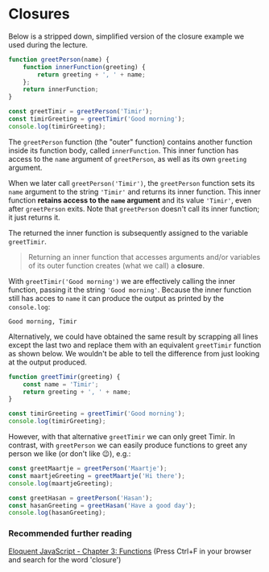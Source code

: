 # Closures

Below is a stripped down, simplified version of the closure example we used during the lecture.

```js
function greetPerson(name) {
    function innerFunction(greeting) {
        return greeting + ', ' + name;
    };
    return innerFunction;
}

const greetTimir = greetPerson('Timir');
const timirGreeting = greetTimir('Good morning');
console.log(timirGreeting);
```

The `greetPerson` function (the "outer" function) contains another function inside its function body, called `innerFunction`. This inner function has access to the `name` argument of `greetPerson`, as well as its own `greeting` argument.

When we later call `greetPerson('Timir')`,  the `greetPerson` function sets its `name` argument to the string `'Timir'` and returns its inner function. This inner function  **retains access to the `name` argument** and its value `'Timir'`, even after `greetPerson` exits. Note that `greetPerson` doesn't call its inner function; it just returns it.

The returned the inner function is subsequently assigned to the variable `greetTimir`.

> Returning an inner function that accesses arguments and/or variables of its outer function creates (what we call) a **closure**.

With `greetTimir('Good morning')` we are effectively calling the inner function, passing it the string `'Good morning'`. Because the inner function still has acces to `name` it can produce the output as printed by the `console.log`:

```
Good morning, Timir
```

Alternatively, we could have obtained the same result by scrapping all lines except the last two and replace them with an equivalent `greetTimir` function as shown below. We wouldn't be able to tell the difference from just looking at the output produced.

```js
function greetTimir(greeting) {
    const name = 'Timir';
    return greeting + ', ' + name;
}

const timirGreeting = greetTimir('Good morning');
console.log(timirGreeting);
```

However, with that alternative `greetTimir` we can only greet Timir. In contrast, with `greetPerson` we can easily produce functions to greet any person we like (or don't like :wink:), e.g.:

```js
const greetMaartje = greetPerson('Maartje');
const maartjeGreeting = greetMaartje('Hi there');
console.log(maartjeGreeting);

const greetHasan = greetPerson('Hasan');
const hasanGreeting = greetHasan('Have a good day');
console.log(hasanGreeting);
```

### Recommended further reading

[Eloquent JavaScript - Chapter 3: Functions](http://eloquentjavascript.net/03_functions.html) (Press Ctrl+F in your browser and search for the word 'closure')





